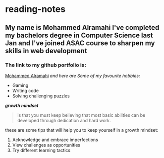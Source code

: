 # reading-notes
## My name is Mohammed Alramahi I've completed my bachelors degree in Computer Science last Jan and I've joined ASAC course to sharpen my skills in web development
### The link to my github portfolio is:
[Mohammed Alramahi](https://github.com/Mohammed-Alramahi)
*and here are Some of my favourite hobbies:*
- Gaming
- Writing code
- Solving challenging puzzles

***growth mindset*** 
>is that you must keep believing that most basic abilities can be developed through dedication and hard work.

these are some tips that will help you to keep yourself in a growth mindset:
1. Acknowledge and embrace imperfections
2. View challenges as opportunities
3. Try different learning tactics
